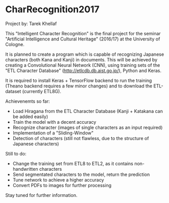 # CharRecognition2017

Project by: Tarek Khellaf

This "Intelligent Character Recognition" is the final project for the seminar "Artificial Intelligence and Cultural Heritage" (2016/17) at the University of Cologne.

It is planned to create a program which is capable of recognizing Japanese characters (both Kana and Kanji) in documents.
This will be achieved by creating a Convolutional Neural Network (CNN), using training sets of the "ETL Character Database" (http://etlcdb.db.aist.go.jp/), Python and Keras.

It is required to install Keras + TensorFlow backend to run the training (Theano backend requires a few minor changes) and to download the ETL-dataset (currently ETL8G).

Achievenemts so far:
- Load Hiragana from the ETL Character Database (Kanji + Katakana can be added easily)
- Train the model with a decent accuracy
- Recognize character (images of single characters as an input required)
- Implementation of a "Sliding-Window"
- Detection of characters (still not flawless, due to the structure of Japanese characters)

Still to do:
- Change the training set from ETL8 to ETL2, as it contains non-handwritten characters
- Send segmentated characters to the model, return the prediction
- Tune network to achieve a higher accuracy
- Convert PDFs to images for further processing

Stay tuned for further information.
